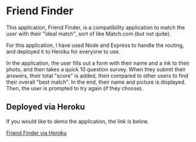 # Friend Finder

This application, Friend Finder, is a compatibility application to match the user with their "ideal match", sort of like Match.com (but not quite).

For this application, I have used Node and Express to handle the routing, and deployed it to Heroku for everyone to use.

In the application, the user fills out a form with their name and a ink to their photo, and then takes a quick 10 question survey. When they submit their answers, their total "score" is added, then compared to other users to find their overall "best match". In the end, their name and picture is displayed. Then, the user is prompted to try again (if they choose).


## Deployed via Heroku
If you would like to demo the application, the link is below.

[Friend Finder via Heroku](https://blueberry-crumble-63720.herokuapp.com/)
